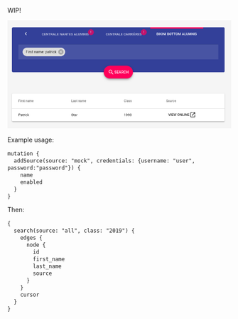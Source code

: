WIP!

![preview](preview.png)

Example usage:

```
mutation {
  addSource(source: "mock", credentials: {username: "user", password:"password"}) {
    name
    enabled
  }
}
```

Then:

```
{
  search(source: "all", class: "2019") {
    edges {
      node {
        id
        first_name
        last_name
        source
      }
    }
    cursor
  }
}
```